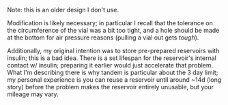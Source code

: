 Note: this is an older design I don't use.

Modification is likely necessary; in particular I recall that the tolerance on the circumference of the vial was
a bit too tight, and a hole should be made at the bottom for air pressure reasons (pulling a vial out gets *tough*).

Additionally, my original intention was to store pre-prepared reservoirs with insulin; this is a bad idea.  There is a
set lifespan for the reservoir's internal contact w/ insulin; preparing it earlier would just accelerate that problem.
What I'm describing there is why tandem is particular about the 3 day limit; my personal experience is you can reuse
a reservoir until around ~14d (long story) before the problem makes the reservoir entirely unusable, but your mileage
may vary.
